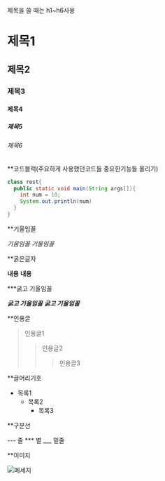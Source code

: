 제목을 쓸 때는 h1~h6사용
# 제목1

## 제목2

### 제목3

#### 제목4

##### 제목5

###### 제목6

**코드블럭(주요하게 사용했던코드들 중요한기능들 올리기)
```java
class rest{
  public static void main(String args[]){
    int num = 10;
    System.out.println(num)
  }
}
```

**기울임꼴

*기움임꼴*
_기울임꼴_

**굵은글자

**내용**
__내용__

***굵고 기울임꼴

***굵고 기울임꼴***
___굵고 기울임꼴___

**인용글
> 인용글1
> > 인용글2
> > > 인용글3

**글머리기호
+ 목록1
  + 목록2
    + 목록3

**구분선

--- 줄
*** 별
___ 밑줄

**이미지

![메세지](이미지경로)
